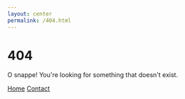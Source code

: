 ```yaml
---
layout: center
permalink: /404.html
---
```


# 404

O snappe! You're looking for something that doesn't exist.

<div class="mt3">
  <a href="{{ site.baseurl }}/" class="button button-blue button-big">Home</a>
  <a href="{{ site.baseurl }}/contact/" class="button button-blue button-big">Contact</a>
</div>
